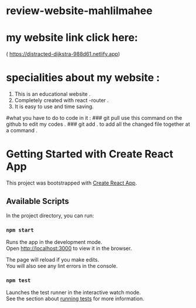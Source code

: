 # review-website-mahlilmahee
# my website link click here:
 ( https://distracted-dijkstra-988d61.netlify.app)
  
  # specialities about my website : 
  1. This is an educational website .
  2. Completely created with react -router . 
  3. It is easy to use and time saving.
   
   #what you have to do to code in it :
    ### git pull 
    use this command on the github to edit my codes . 
    ### git add .
    to add all the changed file together at a command .
# Getting Started with Create React App

This project was bootstrapped with [Create React App](https://github.com/facebook/create-react-app).

## Available Scripts

In the project directory, you can run:

### `npm start`

Runs the app in the development mode.\
Open [http://localhost:3000](http://localhost:3000) to view it in the browser.

The page will reload if you make edits.\
You will also see any lint errors in the console.

### `npm test`

Launches the test runner in the interactive watch mode.\
See the section about [running tests](https://facebook.github.io/create-react-app/docs/running-tests) for more information.
